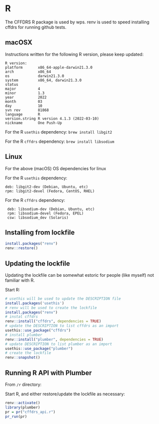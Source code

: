 # R

The CFFDRS R package is used by wps.
renv is used to speed installing cffdrs for running github tests.

## macOSX

Instructions written for the following R version, please keep updated:

```
R version:
platform       x86_64-apple-darwin21.3.0
arch           x86_64
os             darwin21.3.0
system         x86_64, darwin21.3.0
status
major          4
minor          1.3
year           2022
month          03
day            10
svn rev        81868
language       R
version.string R version 4.1.3 (2022-03-10)
nickname       One Push-Up
```

For the R `usethis` dependency:
`brew install libgit2`

For the R `cffdrs` dependency:
`brew install libsodium`

## Linux

For the above (macOS) OS dependencies for linux

For the R `usethis` dependency:

```
deb: libgit2-dev (Debian, Ubuntu, etc)
rpm: libgit2-devel (Fedora, CentOS, RHEL)
```

For the R `cffdrs` dependency:

```
 deb: libsodium-dev (Debian, Ubuntu, etc)
 rpm: libsodium-devel (Fedora, EPEL)
 csw: libsodium_dev (Solaris)
```

## Installing from lockfile

```R
install.packages("renv")
renv::restore()
```

## Updating the lockfile

Updating the lockfile can be somewhat estoric for people (like myself) not familiar with R.

Start R:

```R
# usethis will be used to update the DESCRIPTION file
install.packages('usethis')
# renv will be used to create the lockfile
install.packages("renv")
# instal cffdrs
renv::install("cffdrs", dependencies = TRUE)
# update the DESCRIPTION to list cffdrs as an import
usethis::use_package("cffdrs")
# install plumber
renv::install("plumber", dependencies = TRUE)
# update DESCRIPTION to list plumber as an import
usethis::use_package("plumber")
# create the lockfile
renv::snapshot()
```

## Running R API with Plumber

From `/r` directory:

Start R, and either restore/update the lockfile as necessary:

```R
renv::activate()
library(plumber)
pr = pr("cffdrs_api.r")
pr_run(pr)
```